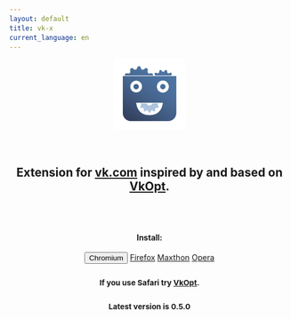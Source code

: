 ```yaml
---
layout: default
title: vk-x
current_language: en
---
```


<center>

![{{ site.name }} logo](/logo.png)

<br/>

## Extension for [vk.com](//vk.com) inspired by and based on [VkOpt](http://vkopt.net).

<br/>
<br/>

#### Install:

<button
	onclick="chrome.webstore.install()"
	class="btn btn-default btn-lg">Chromium</button>
<a
	href="https://github.com/vk-x/vk-x/releases/download/v0.5.0/vk-x-0.5.0-firefox.xpi"
	class="btn btn-default btn-lg">Firefox</a>
<a
	href="http://extension.maxthon.com/detail/index.php?view_id=2461"
	class="btn btn-default btn-lg">Maxthon</a>
<a
	href="https://github.com/vk-x/vk-x/releases/download/v0.5.0/vk-x-0.5.0-opera.oex"
	data-toggle="tooltip"
	data-content="Opera 12 only. For Opera 15+ use Chromium version."
	class="btn btn-default btn-lg">Opera</a>

<h3><small>If you use <b>Safari</b> try <a href="http://vkopt.net">VkOpt</a>.</small></h3>
<h3><small>Latest version is <b>0.5.0</b></small></h3>

</center>
